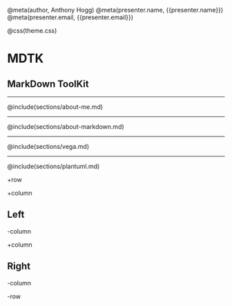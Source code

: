 @meta(author, Anthony Hogg)
@meta(presenter.name, {{presenter.name}})
@meta(presenter.email, {{presenter.email}})

@css(theme.css)

# MDTK
## MarkDown ToolKit

---

@include(sections/about-me.md)

---

@include(sections/about-markdown.md)

---

@include(sections/vega.md)

---

@include(sections/plantuml.md)


+row

+column

## Left

-column

+column

## Right

-column

-row